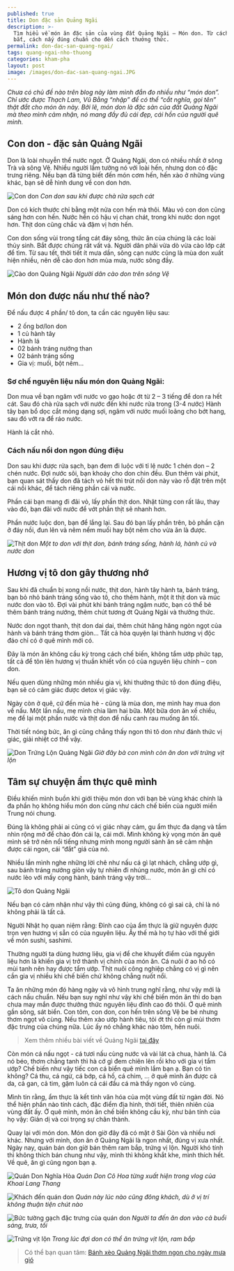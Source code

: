 ```yaml
---
published: true
title: Don đặc sản Quảng Ngãi
description: >-
  Tìm hiểu về món ăn đặc sản của vùng đất Quảng Ngãi – Món don. Từ cách đánh
  bắt, cách nấy đúng chuẩn cho đến cách thưởng thức.
permalink: don-dac-san-quang-ngai/
tags: quang-ngai-nho-thuong
categories: kham-pha
layout: post
image: /images/don-dac-san-quang-ngai.JPG
---
```

_Chưa có chủ đề nào trên blog này làm mình đắn đo nhiều như “món don”. Chỉ ước được Thạch Lam, Vũ Bằng “nhập” để có thể “cắt nghĩa, gọi tên” thật đắt cho món ăn này. Bởi lẽ, món don là đặc sản của đất Quảng Ngãi mà theo mình cảm nhận, nó mang đầy đủ cái đẹp, cái hồn của người quê mình._

## Con don - đặc sản Quảng Ngãi

Don là loài nhuyễn thể nước ngọt. Ở Quảng Ngãi, don có nhiều nhất ở sông Trà và sông Vệ. Nhiều người lầm tưởng nó với loài hến, nhưng don có đặc trưng riêng. Nếu bạn đã từng biết đến món cơm hến, hến xào ở những vùng khác, bạn sẽ dễ hình dung về con don hơn. 

![Con don](/images/don-Quang-Ngai.jpg)
_Con don sau khi được chà rửa sạch cát_

Don có kích thước chỉ bằng một nửa con hến mà thôi. Màu vỏ con don cũng sáng hơn con hến. Nước hến có hậu vị chan chát, trong khi nước don ngọt hơn. Thịt don cũng chắc và đậm vị hơn hến.

Con don sống vùi trong tầng cát đáy sông, thức ăn của chúng là các loài thủy sinh. Bắt được chúng rất vất vả. Người dân phải vừa dò vừa cào lớp cát để tìm. Từ sau tết, thời tiết ít mưa dần, sông cạn nước cũng là mùa don xuất hiện nhiều, nên dễ cào don hơn mùa mưa, nước sông đầy.

![Cào don Quảng Ngãi](/images/cao-don-tren-song-Ve-Quang-Ngai.jpg)
_Người dân cào don trên sông Vệ_

## Món don được nấu như thế nào?

Để nấu được 4 phần/ tô don, ta cần các nguyên liệu sau:
-	2 ống bơ/lon don
-	1 củ hành tây
-	Hành lá
-	02 bánh tráng nướng than
-	02 bánh tráng sống 
-	Gia vị: muối, bột nêm…

### Sơ chế nguyên liệu nấu món don Quảng Ngãi:

Don mua về bạn ngâm với nước vo gạo hoặc ớt từ 2 – 3 tiếng để don ra hết cát. Sau đó chà rửa sạch với nước đến khi nước rửa trong (3-4 nước) 
Hành tây bạn bổ dọc cắt mỏng dạng sợi, ngâm với nước muối loãng cho bớt hang, sau đó vớt ra để ráo nước.

Hành lá cắt nhỏ.

### Cách nấu nồi don ngon đúng điệu

Don sau khi được rửa sạch, bạn đem đi luộc với tỉ lệ nước 1 chén don – 2 chén nước. Đợi nước sôi, bạn khoáy cho don chin đều. Đun thêm vài phút, bạn quan sát thấy don đã tách vỏ hết thì trút nồi don này vào rỗ đặt trên một cái nồi khác, để tách riêng phần cái và nước.

Phần cái bạn mang đi đãi vỏ, lấy phần thịt don. Nhặt từng con rất lâu, thay vào đó, bạn đãi với nước để vớt phần thịt sẽ nhanh hơn.

Phần nước luộc don, bạn để lắng lại. Sau đó bạn lấy phần trên, bỏ phần cặn ở đáy nồi, đun lên và nêm nếm muối hay bột nêm cho vừa ăn là được.

![Thịt don](/images/thit-don-Quang-Ngai.JPG)
_Một to don với thịt don, bánh tráng sống, hành lá, hành củ và nước don_

## Hương vị tô don gây thương nhớ

Sau khi đã chuẩn bị xong nồi nước, thịt don, hành tây hành ta, bánh tráng, bạn bỏ nhỏ bánh tráng sống vào tô, cho thêm hành, một ít thịt don và múc nước don vào tô. Đợi vài phút khi bánh tráng ngậm nước, bạn có thể bẻ thêm bánh tráng nướng, thêm chút tương ớt Quảng Ngãi và thưởng thức.

Nước don ngọt thanh, thịt don dai dai, thêm chút hăng hăng ngòn ngọt của hành và bánh tráng thơm giòn… Tất cả hòa quyện lại thành hương vị độc đáo chỉ có ở quê mình mới có.

Đây là món ăn không cầu kỳ trong cách chế biến, không tẩm ướp phức tạp, tất cả để tôn lên hương vị thuần khiết vốn có của nguyên liệu chính – con don.

Nếu quen dùng những món nhiều gia vị, khi thưởng thức tô don đúng điệu, bạn sẽ có cảm giác được detox vị giác vậy.

Ngày còn ở quê, cứ đến mùa hè - cũng là mùa don, mẹ mình hay mua don về nấu. Một lần nấu, mẹ mình chia làm hai bữa. Một bữa don ăn xế chiều, mẹ để lại một phần nước và thịt don để nấu canh rau muống ăn tối. 

Thời tiết nóng bức, ăn gì cũng chẳng thấy ngon thì tô don như đánh thức vị giác, giải nhiệt cơ thể vậy.

![Don Trứng Lộn Quảng Ngãi](/images/don-trung-vit-lon-Quang-Ngai.JPG)
_Giờ đây bà con mình còn ăn don với trứng vịt lộn_

## Tâm sự chuyện ẩm thực quê mình

Điều khiến mình buồn khi giới thiệu món don với bạn bè vùng khác chính là đa phần họ không hiểu món don cũng như cách chế biến của người miền Trung nói chung.

Đúng là không phải ai cũng có vị giác nhạy cảm, gu ẩm thực đa dạng và tầm nhìn rộng mở để chào đón cái lạ, cái mới. Mình không kỳ vọng món ăn quê mình sẽ trở nên nổi tiếng nhưng mình mong người sành ăn sẽ cảm nhận được cái ngon, cái “đắt” giá của nó.

Nhiều lần mình nghe những lời chê như nấu cá gì lạt nhách, chẳng ướp gì, sau bánh tráng nướng giòn vậy tự nhiên đi nhúng nước, món ăn gì chỉ có nước lèo với mấy cọng hành, bánh tráng vậy trời…

![Tô don Quảng Ngãi](/images/don-quang-ngai-tuong-ot.jpg)

Nếu bạn có cảm nhận như vậy thì cũng đúng, không có gì sai cả, chỉ là nó không phải là tất cả.

Người Nhật họ quan niệm rằng: Đỉnh cao của ẩm thực là giữ nguyên được trọn vẹn hương vị sẵn có của nguyên liệu. Ấy thế mà họ tự hào với thế giới về món sushi, sashimi.

Thường người ta dùng hương liệu, gia vị để che khuyết điểm của nguyên liệu hơn là khiến gia vị trở thành vị chính của món ăn. Cá nuôi ở ao hồ có mùi tanh nên hay được tẩm ướp. Thịt nuôi công nghiệp chẳng có vị gì nên cần gia vị nhiều khi chế biến chứ không chẳng nuốt nổi.

Ta ăn những món đó hàng ngày và vô hình trung nghĩ rằng, như vậy mới là cách nấu chuẩn. Nếu bạn suy nghĩ như vậy khi chế biến món ăn thì do bạn chưa may mắn được thưởng thức nguyên liệu đỉnh cao đó thôi.
Ở quê mình gần sông, sát biển. Con tôm, con don, con hến trên sông Vệ be bé nhưng thơm ngọt vô cùng. Nếu thêm xào ướp hành tiêu, tỏi ớt thì còn gì mùi thơm đặc trưng của chúng nữa. Lúc ấy nó chẳng khác nào tôm, hến nuôi.

> Xem thêm nhiều bài viết về Quảng Ngãi [tại đây]( https://vegiang.com/quang-ngai-nho-thuong/)

Còn món cá nấu ngọt - cá tươi nấu cùng nước và vài lát cà chua, hành lá. Cá nó béo, thơm chẳng tanh thì hà cớ gì đem chiên lên rồi kho với gia vị tẩm ướp? Chế biến như vậy tiếc con cá biển quê mình lắm bạn ạ. Bạn có tin không? Cá thu, cá ngừ, cá bớp, cá hố, cá chim, … ở quê mình ăn được cả da, cả gan, cả tim, gặm luôn cả cái đầu cá mà thấy ngon vô cùng.  

Mình tin rằng, ẩm thực là kết tinh văn hóa của một vùng đất từ ngàn đời. Nó thể hiện phần nào tính cách, đặc điểm địa hình, thời tiết, thiên nhiên của vùng đất ấy. Ở quê mình, món ăn chế biến không cầu kỳ, như bản tính của họ vậy: Giản dị và coi trọng sự chân thành.

Quay lại với món don. Món don giờ đây đã có mặt ở Sài Gòn và nhiều nơi khác. Nhưng với mình, don ăn ở Quảng Ngãi là ngon nhất, đúng vị xưa nhất. Ngày nay, quán bán don giờ bán thêm ram bắp, trứng vị lộn. Người khó tính thì không thích bán chung như vậy, mình thì không khắt khe, mình thích hết. Về quê, ăn gì cũng ngon bạn ạ.

![Quán Don Nghĩa Hòa](/images/quan-don-vit-lon-Nghia-Hoa-Quang-ngai.JPG)
_Quán Don Cô Hoa từng xuất hiện trong vlog của Khoai Lang Thang_

![Khách đến quán don](/images/quan-don-co-Hoa-Quang-Ngai.JPG)
_Quán này lúc nào cũng đông khách, dù ở vị trí không thuận tiện chút nào_

![Bức tường gạch đặc trưng của quán don](/images/quan-don-Nghia-Hoa-Quang-Ngai.JPG)
_Người ta đến ăn don vào cả buổi sáng, trưa, tối_

![Trứng vịt lộn](/images/rau-thom-an-kem-don-trung-vit-lon.JPG)
_Trong lúc đợi don có thể ăn trứng vịt lộn, ram bắp_

> Có thể bạn quan tâm: [Bánh xèo Quảng Ngãi thơm ngon cho ngày mưa gió](https://vegiang.com/banh-xeo-quang-ngai/)

